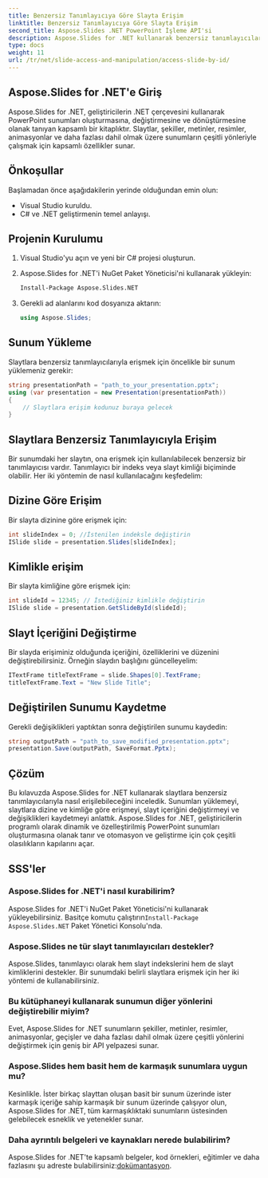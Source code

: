 ```yaml
---
title: Benzersiz Tanımlayıcıya Göre Slayta Erişim
linktitle: Benzersiz Tanımlayıcıya Göre Slayta Erişim
second_title: Aspose.Slides .NET PowerPoint İşleme API'si
description: Aspose.Slides for .NET kullanarak benzersiz tanımlayıcılarla PowerPoint slaytlarına nasıl erişeceğinizi öğrenin. Bu adım adım kılavuz, sunumların yüklenmesini, slaytlara dizine veya kimliğe göre erişmeyi, içeriği değiştirmeyi ve değişiklikleri kaydetmeyi kapsar.
type: docs
weight: 11
url: /tr/net/slide-access-and-manipulation/access-slide-by-id/
---
```


## Aspose.Slides for .NET'e Giriş

Aspose.Slides for .NET, geliştiricilerin .NET çerçevesini kullanarak PowerPoint sunumları oluşturmasına, değiştirmesine ve dönüştürmesine olanak tanıyan kapsamlı bir kitaplıktır. Slaytlar, şekiller, metinler, resimler, animasyonlar ve daha fazlası dahil olmak üzere sunumların çeşitli yönleriyle çalışmak için kapsamlı özellikler sunar.

## Önkoşullar

Başlamadan önce aşağıdakilerin yerinde olduğundan emin olun:

- Visual Studio kuruldu.
- C# ve .NET geliştirmenin temel anlayışı.

## Projenin Kurulumu

1. Visual Studio'yu açın ve yeni bir C# projesi oluşturun.

2. Aspose.Slides for .NET'i NuGet Paket Yöneticisi'ni kullanarak yükleyin:

   ```bash
   Install-Package Aspose.Slides.NET
   ```

3. Gerekli ad alanlarını kod dosyanıza aktarın:

   ```csharp
   using Aspose.Slides;
   ```

## Sunum Yükleme

Slaytlara benzersiz tanımlayıcılarıyla erişmek için öncelikle bir sunum yüklemeniz gerekir:

```csharp
string presentationPath = "path_to_your_presentation.pptx";
using (var presentation = new Presentation(presentationPath))
{
    // Slaytlara erişim kodunuz buraya gelecek
}
```

## Slaytlara Benzersiz Tanımlayıcıyla Erişim

Bir sunumdaki her slaytın, ona erişmek için kullanılabilecek benzersiz bir tanımlayıcısı vardır. Tanımlayıcı bir indeks veya slayt kimliği biçiminde olabilir. Her iki yöntemin de nasıl kullanılacağını keşfedelim:

## Dizine Göre Erişim

Bir slayta dizinine göre erişmek için:

```csharp
int slideIndex = 0; //İstenilen indeksle değiştirin
ISlide slide = presentation.Slides[slideIndex];
```

## Kimlikle erişim

Bir slayta kimliğine göre erişmek için:

```csharp
int slideId = 12345; // İstediğiniz kimlikle değiştirin
ISlide slide = presentation.GetSlideById(slideId);
```

## Slayt İçeriğini Değiştirme

Bir slayda erişiminiz olduğunda içeriğini, özelliklerini ve düzenini değiştirebilirsiniz. Örneğin slaydın başlığını güncelleyelim:

```csharp
ITextFrame titleTextFrame = slide.Shapes[0].TextFrame;
titleTextFrame.Text = "New Slide Title";
```

## Değiştirilen Sunumu Kaydetme

Gerekli değişiklikleri yaptıktan sonra değiştirilen sunumu kaydedin:

```csharp
string outputPath = "path_to_save_modified_presentation.pptx";
presentation.Save(outputPath, SaveFormat.Pptx);
```

## Çözüm

Bu kılavuzda Aspose.Slides for .NET kullanarak slaytlara benzersiz tanımlayıcılarıyla nasıl erişilebileceğini inceledik. Sunumları yüklemeyi, slaytlara dizine ve kimliğe göre erişmeyi, slayt içeriğini değiştirmeyi ve değişiklikleri kaydetmeyi anlattık. Aspose.Slides for .NET, geliştiricilerin programlı olarak dinamik ve özelleştirilmiş PowerPoint sunumları oluşturmasına olanak tanır ve otomasyon ve geliştirme için çok çeşitli olasılıkların kapılarını açar.

## SSS'ler

### Aspose.Slides for .NET'i nasıl kurabilirim?

 Aspose.Slides for .NET'i NuGet Paket Yöneticisi'ni kullanarak yükleyebilirsiniz. Basitçe komutu çalıştırın`Install-Package Aspose.Slides.NET` Paket Yönetici Konsolu'nda.

### Aspose.Slides ne tür slayt tanımlayıcıları destekler?

Aspose.Slides, tanımlayıcı olarak hem slayt indekslerini hem de slayt kimliklerini destekler. Bir sunumdaki belirli slaytlara erişmek için her iki yöntemi de kullanabilirsiniz.

### Bu kütüphaneyi kullanarak sunumun diğer yönlerini değiştirebilir miyim?

Evet, Aspose.Slides for .NET sunumların şekiller, metinler, resimler, animasyonlar, geçişler ve daha fazlası dahil olmak üzere çeşitli yönlerini değiştirmek için geniş bir API yelpazesi sunar.

### Aspose.Slides hem basit hem de karmaşık sunumlara uygun mu?

Kesinlikle. İster birkaç slayttan oluşan basit bir sunum üzerinde ister karmaşık içeriğe sahip karmaşık bir sunum üzerinde çalışıyor olun, Aspose.Slides for .NET, tüm karmaşıklıktaki sunumların üstesinden gelebilecek esneklik ve yetenekler sunar.

### Daha ayrıntılı belgeleri ve kaynakları nerede bulabilirim?

 Aspose.Slides for .NET'te kapsamlı belgeler, kod örnekleri, eğitimler ve daha fazlasını şu adreste bulabilirsiniz:[dokümantasyon](https://reference.aspose.com/slides/net/).